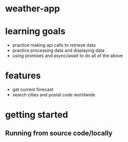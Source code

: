 # weather-app

# learning goals

- practice making api calls to retrieve data
- practice processing data and displaying data
- using promises and async/await to do all of the above

# features

- get current forecast
- search cities and postal code worldwide

# getting started

## Running from source code/locally
